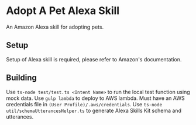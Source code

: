 # Adopt A Pet Alexa Skill
An Amazon Alexa skill for adopting pets.

## Setup
Setup of Alexa skill is required, please refer to Amazon's documentation.

## Building
Use `ts-node test/test.ts <Intent Name>` to run the local test function using mock data.
Use `gulp lambda` to deploy to AWS lambda.  Must have an AWS credentials file in `(User Profile)/.aws/credentials`.
Use `ts-node util/schemaUtterancesHelper.ts` to generate Alexa Skills Kit schema and utterances.
